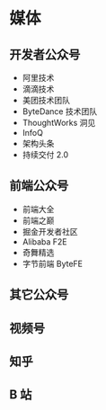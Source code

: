 # 媒体

## 开发者公众号

- 阿里技术
- 滴滴技术
- 美团技术团队
- ByteDance 技术团队
- ThoughtWorks 洞见
- InfoQ
- 架构头条
- 持续交付 2.0

## 前端公众号

- 前端大全
- 前端之巅
- 掘金开发者社区
- Alibaba F2E
- 奇舞精选
- 字节前端 ByteFE

## 其它公众号

## 视频号

## 知乎

## B 站
